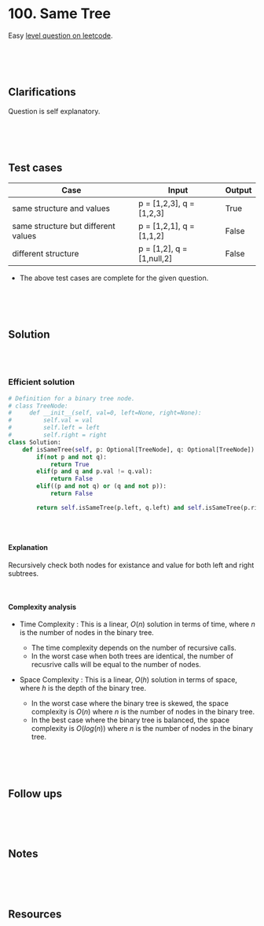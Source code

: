 # 100. Same Tree

Easy [level question on leetcode](https://leetcode.com/problems/same-tree/).

<br>
<br>
<br>

## Clarifications

Question is self explanatory.

<br>
<br>
<br>

## Test cases

| Case                                | Input                     | Output |
| ----------------------------------- | ------------------------- | ------ |
| same structure and values           | p = [1,2,3], q = [1,2,3]  | True   |
| same structure but different values | p = [1,2,1], q = [1,1,2]  | False  |
| different structure                 | p = [1,2], q = [1,null,2] | False  |

- The above test cases are complete for the given question.

<br>
<br>
<br>

## Solution

<br>
<br>

### Efficient solution

```py
# Definition for a binary tree node.
# class TreeNode:
#     def __init__(self, val=0, left=None, right=None):
#         self.val = val
#         self.left = left
#         self.right = right
class Solution:
    def isSameTree(self, p: Optional[TreeNode], q: Optional[TreeNode]) -> bool:
        if(not p and not q):
            return True
        elif(p and q and p.val != q.val):
            return False
        elif((p and not q) or (q and not p)):
            return False

        return self.isSameTree(p.left, q.left) and self.isSameTree(p.right, q.right)
```

```cpp

```

<br>

#### Explanation

Recursively check both nodes for existance and value for both left and right subtrees.

<br>

#### Complexity analysis

- Time Complexity : This is a linear, $O(n)$ solution in terms of time, where $n$ is the number of nodes in the binary tree.

  - The time complexity depends on the number of recursive calls.
  - In the worst case when both trees are identical, the number of recusrive calls will be equal to the number of nodes.

- Space Complexity : This is a linear, $O(h)$ solution in terms of space, where $h$ is the depth of the binary tree.
  - In the worst case where the binary tree is skewed, the space complexity is $O(n)$ where $n$ is the number of nodes in the binary tree.
  - In the best case where the binary tree is balanced, the space complexity is $O(log(n))$ where $n$ is the number of nodes in the binary tree.

<br>
<br>
<br>

## Follow ups

<br>
<br>
<br>

## Notes

<br>
<br>
<br>

## Resources

<br>
<br>
<br>
